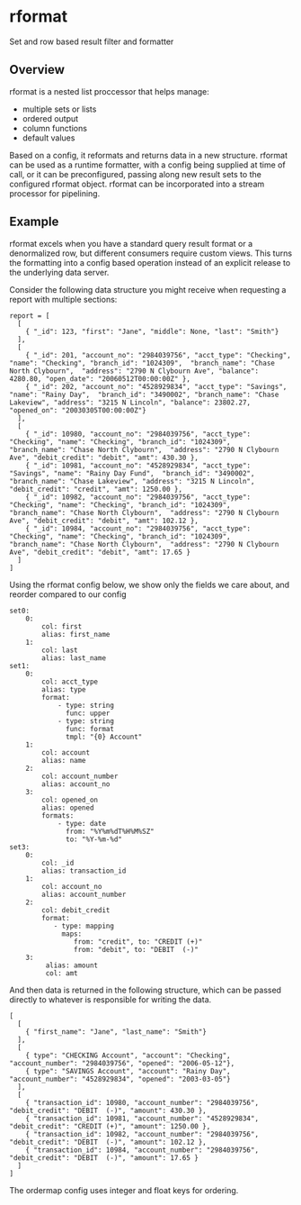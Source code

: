 # rformat
Set and row based result filter and formatter

## Overview
rformat is a nested list proccessor that helps manage:
  * multiple sets or lists
  * ordered output
  * column functions
  * default values
  
Based on a config, it reformats and returns data in a new structure. rformat can be used as a runtime formatter, with a config being supplied at time of call, or it can be preconfigured, passing along new result sets to the configured rformat object. rformat can be incorporated into a stream processor for pipelining.  
 
## Example
rformat excels when you have a standard query result format or a denormalized row, but different consumers require custom views. This turns the formatting into a config based operation instead of an explicit release to the underlying data server. 

Consider the following data structure you might receive when requesting a report with multiple sections:
```
report = [
  [
    { "_id": 123, "first": "Jane", "middle": None, "last": "Smith"}
  ],
  [
    { "_id": 201, "account_no": "2984039756", "acct_type": "Checking", "name": "Checking", "branch_id": "1024309",  "branch_name": "Chase North Clybourn",  "address": "2790 N Clybourn Ave", "balance": 4280.80, "open_date": "20060512T00:00:00Z" },
    { "_id": 202, "account_no": "4528929834", "acct_type": "Savings", "name": "Rainy Day",  "branch_id": "3490002", "branch_name": "Chase Lakeview", "address": "3215 N Lincoln", "balance": 23802.27, "opened_on": "20030305T00:00:00Z"}
  ],
  [
    { "_id": 10980, "account_no": "2984039756", "acct_type": "Checking", "name": "Checking", "branch_id": "1024309",  "branch_name": "Chase North Clybourn",  "address": "2790 N Clybourn Ave", "debit_credit": "debit", "amt": 430.30 },
    { "_id": 10981, "account_no": "4528929834", "acct_type": "Savings", "name": "Rainy Day Fund",  "branch_id": "3490002", "branch_name": "Chase Lakeview", "address": "3215 N Lincoln", "debit_credit": "credit", "amt": 1250.00 },
    { "_id": 10982, "account_no": "2984039756", "acct_type": "Checking", "name": "Checking", "branch_id": "1024309",  "branch_name": "Chase North Clybourn",  "address": "2790 N Clybourn Ave", "debit_credit": "debit", "amt": 102.12 },
    { "_id": 10984, "account_no": "2984039756", "acct_type": "Checking", "name": "Checking", "branch_id": "1024309",  "branch_name": "Chase North Clybourn",  "address": "2790 N Clybourn Ave", "debit_credit": "debit", "amt": 17.65 }
  ]
]
```
Using the rformat config below, we show only the fields we care about, and reorder compared to our config
```
set0:
    0: 
        col: first
        alias: first_name
    1:
        col: last
        alias: last_name
set1:
    0:
        col: acct_type
        alias: type
        format: 
            - type: string
              func: upper
            - type: string
              func: format
              tmpl: "{0} Account"
    1:
        col: account
        alias: name 
    2:
        col: account_number
        alias: account_no 
    3:  
        col: opened_on
        alias: opened
        formats:
            - type: date
              from: "%Y%m%dT%H%M%SZ" 
              to: "%Y-%m-%d"
set3:
    0:
        col: _id
        alias: transaction_id
    1:
        col: account_no
        alias: account_number
    2:
        col: debit_credit
        format:
           - type: mapping
             maps: 
                from: "credit", to: "CREDIT (+)"
                from: "debit", to: "DEBIT  (-)"
    3:  
         alias: amount
         col: amt 
```
And then data is returned in the following structure, which can be passed directly to whatever is responsible for writing the data. 
```
[
  [
    { "first_name": "Jane", "last_name": "Smith"}
  ],
  [ 
    { type": "CHECKING Account", "account": "Checking", "account_number": "2984039756", "opened": "2006-05-12"},
    { type": "SAVINGS Account", "account": "Rainy Day", "account_number": "4528929834", "opened": "2003-03-05"}
  ],
  [
    { "transaction_id": 10980, "account_number": "2984039756", "debit_credit": "DEBIT  (-)", "amount": 430.30 },
    { "transaction_id": 10981, "account_number": "4528929834", "debit_credit": "CREDIT (+)", "amount": 1250.00 },
    { "transaction_id": 10982, "account_number": "2984039756", "debit_credit": "DEBIT  (-)", "amount": 102.12 },
    { "transaction_id": 10984, "account_number": "2984039756", "debit_credit": "DEBIT  (-)", "amount": 17.65 }
  ]
]
```
The ordermap config uses integer and float keys for ordering.

